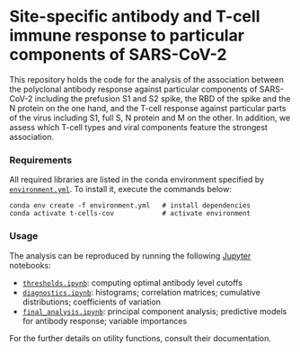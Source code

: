 # Site-specific antibody and T-cell immune response to particular components of SARS-CoV-2

This repository holds the code for the analysis of the association between the polyclonal antibody response against particular components of SARS-CoV-2 including the prefusion S1 and S2 spike, the RBD of the spike and the N protein on the one hand, and the T-cell response against particular parts of the virus including S1, full S, N protein and M on the other. In addition, we assess which T-cell types and viral components feature the strongest association.

### Requirements

All required libraries are listed in the conda environment specified by [`environment.yml`](/environment.yml). To install it, execute the commands below:
```
conda env create -f environment.yml   # install dependencies
conda activate t-cells-cov            # activate environment
```

### Usage

The analysis can be reproduced by running the following [Jupyter](https://jupyter.org/) notebooks:
- [`thresholds.ipynb`](/thresholds.ipynb): computing optimal antibody level cutoffs
- [`diagnostics.ipynb`](/diagnostics.ipynb): histograms; correlation matrices; cumulative distributions; coefficients of variation
- [`final_analysis.ipynb`](/final_analysis.ipynb): principal component analysis; predictive models for antibody response; variable importances

For the further details on utility functions, consult their documentation.

<!--
### Maintainer

This repository is maintained by Ričards Marcinkevičs ([ricards.marcinkevics@inf.ethz.ch](mailto:ricards.marcinkevics@inf.ethz.ch)).
-->